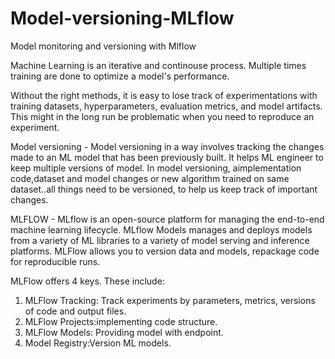 # Model-versioning-MLflow
Model monitoring and versioning with Mlflow

Machine Learning is an iterative and continouse process. Multiple times training are done to optimize a model's performance. 

Without the right methods, it is easy to lose track of experimentations with training datasets, hyperparameters, evaluation metrics, and model artifacts. This might in the long run be problematic when you need to reproduce an experiment. 

Model versioning -
Model versioning in a way involves tracking the changes made to an ML model that has been previously built.
It helps ML engineer to keep multiple versions of model.
In model versioning, aimplementation code,dataset and model changes or new algorithm trained on same dataset..all things need to be versioned, to help us keep track of important changes.

MLFLOW -
MLflow is an open-source platform for managing the end-to-end machine learning lifecycle. MLflow Models manages and deploys models from a variety of ML libraries to a variety of model serving and inference platforms.
MLFlow allows you to version data and models, repackage code for reproducible runs.

MLFlow offers 4 keys. These include: 

1. MLFlow Tracking: Track experiments by parameters, metrics, versions of code and output files.
2. MLFlow Projects:implementing code structure.
3. MLFlow Models: Providing  model with endpoint.
4. Model Registry:Version ML models. 